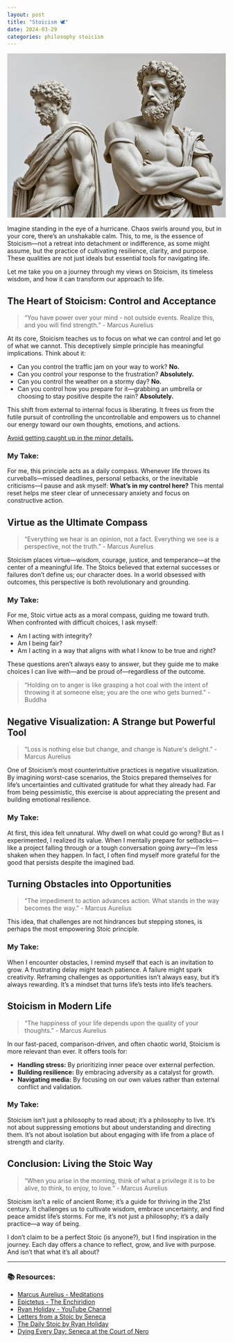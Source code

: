 ```yaml
---
layout: post
title: "Stoicism 🕊️"
date: 2024-03-29
categories: philosophy stoicism
---
```


![Alt text](/assets/images/stoic.jpg)

Imagine standing in the eye of a hurricane. Chaos swirls around you, but in your core, there’s an unshakable calm. This, to me, is the essence of Stoicism—not a retreat into detachment or indifference, as some might assume, but the practice of cultivating resilience, clarity, and purpose. These qualities are not just ideals but essential tools for navigating life.

Let me take you on a journey through my views on Stoicism, its timeless wisdom, and how it can transform our approach to life.

## The Heart of Stoicism: Control and Acceptance

> “You have power over your mind - not outside events. Realize this, and you will find strength.” - Marcus Aurelius

At its core, Stoicism teaches us to focus on what we can control and let go of what we cannot. This deceptively simple principle has meaningful implications. Think about it:

- Can you control the traffic jam on your way to work? **No.**  
- Can you control your response to the frustration? **Absolutely.**  
- Can you control the weather on a stormy day? **No.**  
- Can you control how you prepare for it—grabbing an umbrella or choosing to stay positive despite the rain? **Absolutely.**  

This shift from external to internal focus is liberating. It frees us from the futile pursuit of controlling the uncontrollable and empowers us to channel our energy toward our own thoughts, emotions, and actions.

[Avoid getting caught up in the minor details.](https://www.youtube.com/watch?v=EhkVK1ffaO4)

### My Take:
For me, this principle acts as a daily compass. Whenever life throws its curveballs—missed deadlines, personal setbacks, or the inevitable criticisms—I pause and ask myself: **What’s in my control here?** This mental reset helps me steer clear of unnecessary anxiety and focus on constructive action.

## Virtue as the Ultimate Compass

> “Everything we hear is an opinion, not a fact. Everything we see is a perspective, not the truth.” - Marcus Aurelius

Stoicism places virtue—wisdom, courage, justice, and temperance—at the center of a meaningful life. The Stoics believed that external successes or failures don’t define us; our character does. In a world obsessed with outcomes, this perspective is both revolutionary and grounding.

### My Take:
For me, Stoic virtue acts as a moral compass, guiding me toward truth. When confronted with difficult choices, I ask myself:  
- Am I acting with integrity?  
- Am I being fair?  
- Am I acting in a way that aligns with what I know to be true and right?

These questions aren’t always easy to answer, but they guide me to make choices I can live with—and be proud of—regardless of the outcome.

> “Holding on to anger is like grasping a hot coal with the intent of throwing it at someone else; you are the one who gets burned.” - Buddha

## Negative Visualization: A Strange but Powerful Tool

> “Loss is nothing else but change, and change is Nature's delight.” - Marcus Aurelius

One of Stoicism’s most counterintuitive practices is negative visualization. By imagining worst-case scenarios, the Stoics prepared themselves for life’s uncertainties and cultivated gratitude for what they already had. Far from being pessimistic, this exercise is about appreciating the present and building emotional resilience.

### My Take:
At first, this idea felt unnatural. Why dwell on what could go wrong? But as I experimented, I realized its value. When I mentally prepare for setbacks—like a project falling through or a tough conversation going awry—I’m less shaken when they happen. In fact, I often find myself more grateful for the good that persists despite the imagined bad.

## Turning Obstacles into Opportunities

> “The impediment to action advances action. What stands in the way becomes the way.” - Marcus Aurelius

This idea, that challenges are not hindrances but stepping stones, is perhaps the most empowering Stoic principle.

### My Take:
When I encounter obstacles, I remind myself that each is an invitation to grow. A frustrating delay might teach patience. A failure might spark creativity. Reframing challenges as opportunities isn’t always easy, but it’s always rewarding. It’s a mindset that turns life’s tests into life’s teachers.

## Stoicism in Modern Life

> “The happiness of your life depends upon the quality of your thoughts.” - Marcus Aurelius

In our fast-paced, comparison-driven, and often chaotic world, Stoicism is more relevant than ever. It offers tools for:

- **Handling stress:** By prioritizing inner peace over external perfection.  
- **Building resilience:** By embracing adversity as a catalyst for growth.  
- **Navigating media:** By focusing on our own values rather than external conflict and validation.  

### My Take:
Stoicism isn’t just a philosophy to read about; it’s a philosophy to live. It’s not about suppressing emotions but about understanding and directing them. It’s not about isolation but about engaging with life from a place of strength and clarity.

## Conclusion: Living the Stoic Way

> “When you arise in the morning, think of what a privilege it is to be alive, to think, to enjoy, to love.” - Marcus Aurelius

Stoicism isn’t a relic of ancient Rome; it’s a guide for thriving in the 21st century. It challenges us to cultivate wisdom, embrace uncertainty, and find peace amidst life’s storms. For me, it’s not just a philosophy; it’s a daily practice—a way of being.

I don’t claim to be a perfect Stoic (is anyone?), but I find inspiration in the journey. Each day offers a chance to reflect, grow, and live with purpose. And isn’t that what it’s all about?

---

### 📚 Resources:

- [Marcus Aurelius - Meditations](https://www.amazon.com/Meditations-New-Translation-Marcus-Aurelius/dp/0812968255)
- [Epictetus - The Enchiridion](https://www.amazon.com/Enchiridion-Dover-Thrift-Editions-Epictetus/dp/0486433595)
- [Ryan Holiday - YouTube Channel](https://www.youtube.com/@DailyStoic/videos)
- [Letters from a Stoic by Seneca](https://www.amazon.com/Letters-Stoic-Seneca-Marcus-Aurelius/dp/1524731813)
- [The Daily Stoic by Ryan Holiday](https://www.amazon.com/Daily-Stoic-Ryan-Holiday/dp/1984828551)
- [Dying Every Day: Seneca at the Court of Nero](https://www.amazon.com/Dying-Every-Day-Seneca-Court-Nero/dp/1631499941)
